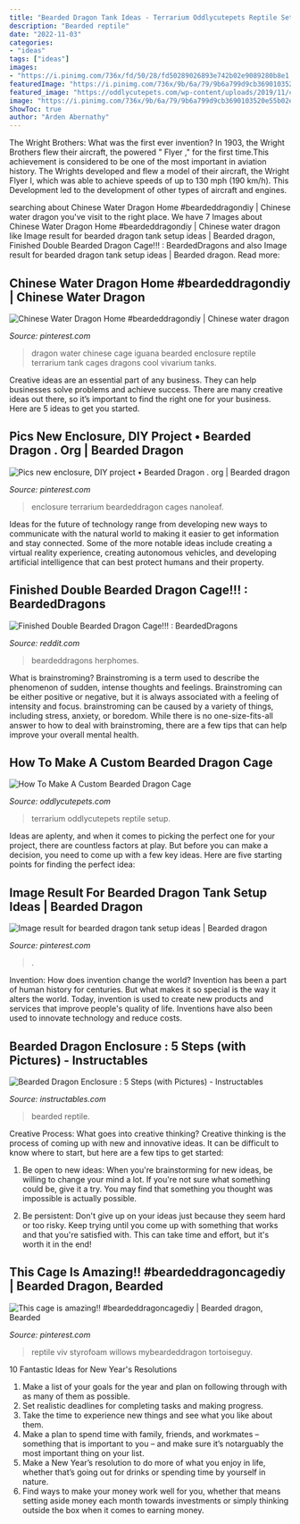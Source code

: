 ```yaml
---
title: "Bearded Dragon Tank Ideas - Terrarium Oddlycutepets Reptile Setup"
description: "Bearded reptile"
date: "2022-11-03"
categories:
- "ideas"
tags: ["ideas"]
images:
- "https://i.pinimg.com/736x/fd/50/28/fd50289026893e742b02e9089280b8e1.jpg"
featuredImage: "https://i.pinimg.com/736x/9b/6a/79/9b6a799d9cb3690103520e55b02e6916.jpg"
featured_image: "https://oddlycutepets.com/wp-content/uploads/2019/11/canva-photo-editor-6.png"
image: "https://i.pinimg.com/736x/9b/6a/79/9b6a799d9cb3690103520e55b02e6916.jpg"
ShowToc: true
author: "Arden Abernathy"
---
```



The Wright Brothers: What was the first ever invention?
In 1903, the Wright Brothers flew their aircraft, the powered " Flyer ," for the first time.This achievement is considered to be one of the most important in aviation history. The Wrights developed and flew a model of their aircraft, the Wright Flyer I, which was able to achieve speeds of up to 130 mph (190 km/h). This Development led to the development of other types of aircraft and engines.

	

		
searching about Chinese Water Dragon Home #beardeddragondiy | Chinese water dragon you've visit to the right place. We have 7 Images about Chinese Water Dragon Home #beardeddragondiy | Chinese water dragon like Image result for bearded dragon tank setup ideas | Bearded dragon, Finished Double Bearded Dragon Cage!!! : BeardedDragons and also Image result for bearded dragon tank setup ideas | Bearded dragon. Read more:
		
    
## Chinese Water Dragon Home #beardeddragondiy | Chinese Water Dragon

<img loading=lazy src="https://i.pinimg.com/736x/fd/50/28/fd50289026893e742b02e9089280b8e1.jpg" onerror="this.onerror=null;this.src='https://tse3.mm.bing.net/th?id=OIP.MOEbDEIpaH6w_Wu5LrvCWwHaJ4&amp;pid=15.1';" alt="Chinese Water Dragon Home #beardeddragondiy | Chinese water dragon">

_Source: pinterest.com_

>dragon water chinese cage iguana bearded enclosure reptile terrarium tank cages dragons cool vivarium tanks. 

	

Creative ideas are an essential part of any business. They can help businesses solve problems and achieve success. There are many creative ideas out there, so it’s important to find the right one for your business. Here are 5 ideas to get you started.

    
## Pics New Enclosure, DIY Project • Bearded Dragon . Org | Bearded Dragon

<img loading=lazy src="https://i.pinimg.com/736x/ae/67/6d/ae676df41c2bee97a119d718606e3bdb.jpg" onerror="this.onerror=null;this.src='https://tse4.mm.bing.net/th?id=OIP.FwZfg6xOsP-Y_3won5oEQgAAAA&amp;pid=15.1';" alt="Pics new enclosure, DIY project • Bearded Dragon . org | Bearded dragon">

_Source: pinterest.com_

>enclosure terrarium beardeddragon cages nanoleaf. 

	

Ideas for the future of technology range from developing new ways to communicate with the natural world to making it easier to get information and stay connected. Some of the more notable ideas include creating a virtual reality experience, creating autonomous vehicles, and developing artificial intelligence that can best protect humans and their property.

    
## Finished Double Bearded Dragon Cage!!! : BeardedDragons

<img loading=lazy src="https://preview.redd.it/zyjxgpmmy3051.jpg?auto=webp&amp;s=4002957936915e00b94b9d67d0718c00dda400c9" onerror="this.onerror=null;this.src='https://tse4.mm.bing.net/th?id=OIP.OwKgKHKvQaIecco9yL-5XQHaJ4&amp;pid=15.1';" alt="Finished Double Bearded Dragon Cage!!! : BeardedDragons">

_Source: reddit.com_

>beardeddragons herphomes. 

	

What is brainstroming?
Brainstroming is a term used to describe the phenomenon of sudden, intense thoughts and feelings. Brainstroming can be either positive or negative, but it is always associated with a feeling of intensity and focus. brainstroming can be caused by a variety of things, including stress, anxiety, or boredom. While there is no one-size-fits-all answer to how to deal with brainstroming, there are a few tips that can help improve your overall mental health.

    
## How To Make A Custom Bearded Dragon Cage

<img loading=lazy src="https://oddlycutepets.com/wp-content/uploads/2019/11/canva-photo-editor-6.png" onerror="this.onerror=null;this.src='https://tse2.mm.bing.net/th?id=OIP.A7TpibSHi8Q_05RPTuN2LAHaE8&amp;pid=15.1';" alt="How To Make A Custom Bearded Dragon Cage">

_Source: oddlycutepets.com_

>terrarium oddlycutepets reptile setup. 

	

Ideas are aplenty, and when it comes to picking the perfect one for your project, there are countless factors at play. But before you can make a decision, you need to come up with a few key ideas. Here are five starting points for finding the perfect idea:

    
## Image Result For Bearded Dragon Tank Setup Ideas | Bearded Dragon

<img loading=lazy src="https://i.pinimg.com/736x/18/95/1f/18951fd5fbffaf17cc6a4ad2d425155c.jpg" onerror="this.onerror=null;this.src='https://tse2.mm.bing.net/th?id=OIP.y_o4bSJuTbTENSuPOxQT4AHaEK&amp;pid=15.1';" alt="Image result for bearded dragon tank setup ideas | Bearded dragon">

_Source: pinterest.com_

>. 

	

Invention: How does invention change the world?
Invention has been a part of human history for centuries. But what makes it so special is the way it alters the world. Today, invention is used to create new products and services that improve people's quality of life. Inventions have also been used to innovate technology and reduce costs.

    
## Bearded Dragon Enclosure : 5 Steps (with Pictures) - Instructables

<img loading=lazy src="https://content.instructables.com/ORIG/F85/F3Z1/HOHYECE9/F85F3Z1HOHYECE9.jpg?frame=1" onerror="this.onerror=null;this.src='https://tse3.mm.bing.net/th?id=OIP.Pg2mlYK5rkYs5aR7DovHSAHaE8&amp;pid=15.1';" alt="Bearded Dragon Enclosure : 5 Steps (with Pictures) - Instructables">

_Source: instructables.com_

>bearded reptile. 

	

Creative Process: What goes into creative thinking?
Creative thinking is the process of coming up with new and innovative ideas. It can be difficult to know where to start, but here are a few tips to get started: 
1. Be open to new ideas: When you're brainstorming for new ideas, be willing to change your mind a lot. If you're not sure what something could be, give it a try. You may find that something you thought was impossible is actually possible. 

2. Be persistent: Don't give up on your ideas just because they seem hard or too risky. Keep trying until you come up with something that works and that you're satisfied with. This can take time and effort, but it's worth it in the end! 


    
## This Cage Is Amazing!! #beardeddragoncagediy | Bearded Dragon, Bearded

<img loading=lazy src="https://i.pinimg.com/736x/9b/6a/79/9b6a799d9cb3690103520e55b02e6916.jpg" onerror="this.onerror=null;this.src='https://tse2.mm.bing.net/th?id=OIP.1UQdYeMeWYta5yDIiOmpKQHaJ3&amp;pid=15.1';" alt="This cage is amazing!! #beardeddragoncagediy | Bearded dragon, Bearded">

_Source: pinterest.com_

>reptile viv styrofoam willows mybeardeddragon tortoiseguy. 

	

10 Fantastic Ideas for New Year's Resolutions
1. Make a list of your goals for the year and plan on following through with as many of them as possible. 
2. Set realistic deadlines for completing tasks and making progress. 
3. Take the time to experience new things and see what you like about them. 
4. Make a plan to spend time with family, friends, and workmates – something that is important to you – and make sure it’s notarguably the most important thing on your list. 
5. Make a New Year’s resolution to do more of what you enjoy in life, whether that’s going out for drinks or spending time by yourself in nature. 
6. Find ways to make your money work well for you, whether that means setting aside money each month towards investments or simply thinking outside the box when it comes to earning money.

